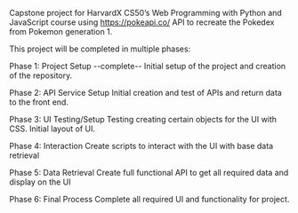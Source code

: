 Capstone project for HarvardX CS50’s Web Programming with Python and JavaScript course using https://pokeapi.co/ API to recreate the Pokedex from Pokemon generation 1.

This project will be completed in multiple phases:

Phase 1: Project Setup --complete--
  Initial setup of the project and creation of the repository.

Phase 2: API Service Setup
  Initial creation and test of APIs and return data to the front end.

Phase 3: UI Testing/Setup
  Testing creating certain objects for the UI with CSS. Initial layout of UI.

Phase 4: Interaction
  Create scripts to interact with the UI with base data retrieval 

Phase 5: Data Retrieval 
  Create full functional API to get all required data and display on the UI

Phase 6: Final Process
  Complete all required UI and functionality for project.
